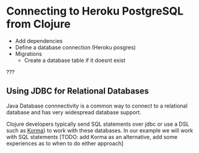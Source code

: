 # Connecting to Heroku PostgreSQL from Clojure	

* Add dependencies 
* Define a database connection (Heroku posgres)
* Migrations 
  * Create a database table if it doesnt exist

???


## Using JDBC for Relational Databases 

Java Database connnectivity is a common way to connect to a relational database and has very widespread database support.  

Clojure developers typically send SQL statements over jdbc or use a DSL such as [Korma]()) to work with these databases.  In our example we will work with SQL statements [TODO: add Korma as an alternative, add some experiences as to when to do either approach]

